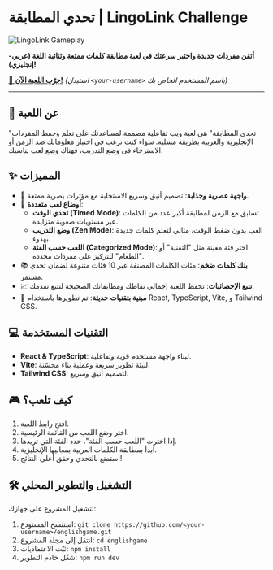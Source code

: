 # تحدي المطابقة | LingoLink Challenge

![LingoLink Gameplay](https://via.placeholder.com/800x400.png?text=LingoLink+Gameplay)

**أتقن مفردات جديدة واختبر سرعتك في لعبة مطابقة كلمات ممتعة وثنائية اللغة (عربي-إنجليزي)!**

[🔗 **جرّب اللعبة الآن!**](https://<your-username>.github.io/englishgame/)  _(استبدل `<your-username>` باسم المستخدم الخاص بك)_

---

## 🚀 عن اللعبة

"تحدي المطابقة" هي لعبة ويب تفاعلية مصممة لمساعدتك على تعلم وحفظ المفردات الإنجليزية والعربية بطريقة مسلية. سواء كنت ترغب في اختبار معلوماتك ضد الزمن أو الاسترخاء في وضع التدريب، فهناك وضع لعب يناسبك.

## ✨ المميزات

-   🎨 **واجهة عصرية وجذابة**: تصميم أنيق وسريع الاستجابة مع مؤثرات بصرية ممتعة.
-   🧠 **أوضاع لعب متعددة**:
    -   **تحدي الوقت (Timed Mode)**: تسابق مع الزمن لمطابقة أكبر عدد من الكلمات عبر مستويات صعوبة متزايدة.
    -   **وضع التدريب (Zen Mode)**: العب بدون ضغط الوقت، مثالي لتعلم كلمات جديدة بهدوء.
    -   **اللعب حسب الفئة (Categorized Mode)**: اختر فئة معينة مثل "التقنية" أو "الطعام" للتركيز على مفردات محددة.
-   📚 **بنك كلمات ضخم**: مئات الكلمات المصنفة عبر 10 فئات متنوعة لضمان تحدي مستمر.
-   📈 **تتبع الإحصائيات**: تحفظ اللعبة إجمالي نقاطك ومطابقاتك الصحيحة لتتبع تقدمك.
-   🔧 **مبنية بتقنيات حديثة**: تم تطويرها باستخدام React, TypeScript, Vite, و Tailwind CSS.

## 💻 التقنيات المستخدمة

-   **React & TypeScript**: لبناء واجهة مستخدم قوية وتفاعلية.
-   **Vite**: لبيئة تطوير سريعة وعملية بناء محسّنة.
-   **Tailwind CSS**: لتصميم أنيق وسريع.

## 🎮 كيف تلعب؟

1.  افتح رابط اللعبة.
2.  اختر وضع اللعب من القائمة الرئيسية.
3.  إذا اخترت "اللعب حسب الفئة"، حدد الفئة التي تريدها.
4.  ابدأ بمطابقة الكلمات العربية بمعانيها الإنجليزية.
5.  استمتع بالتحدي وحقق أعلى النتائج!

## 🛠️ التشغيل والتطوير المحلي

لتشغيل المشروع على جهازك:

1.  استنسخ المستودع: `git clone https://github.com/<your-username>/englishgame.git`
2.  انتقل إلى مجلد المشروع: `cd englishgame`
3.  ثبّت الاعتماديات: `npm install`
4.  شغّل خادم التطوير: `npm run dev`
